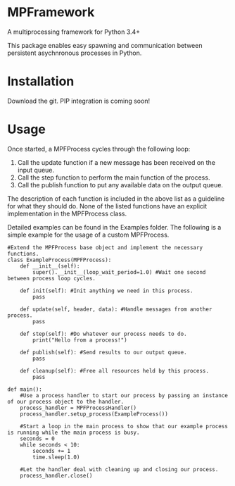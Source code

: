 # MPFramework
A multiprocessing framework for Python 3.4+

This package enables easy spawning and communication between persistent asychnronous processes in Python.

# Installation
Download the git. PIP integration is coming soon!

# Usage
Once started, a MPFProcess cycles through the following loop:
1. Call the update function if a new message has been received on the input queue.
2. Call the step function to perform the main function of the process.
3. Call the publish function to put any available data on the output queue.

The description of each function is included in the above list as a guideline for what they should do. None of the listed functions have an explicit implementation in the MPFProcess class.

Detailed examples can be found in the Examples folder. The following is a simple example for the usage of a custom MPFProcess.
```
#Extend the MPFProcess base object and implement the necessary functions.
class ExampleProcess(MPFProcess):
    def __init__(self):
        super().__init__(loop_wait_period=1.0) #Wait one second between process loop cycles. 

    def init(self): #Init anything we need in this process.
        pass

    def update(self, header, data): #Handle messages from another process.
        pass

    def step(self): #Do whatever our process needs to do.
        print("Hello from a process!")

    def publish(self): #Send results to our output queue.
        pass

    def cleanup(self): #Free all resources held by this process.
        pass

def main():
    #Use a process handler to start our process by passing an instance of our process object to the handler.
    process_handler = MPFProcessHandler()
    process_handler.setup_process(ExampleProcess())

    #Start a loop in the main process to show that our example process is running while the main process is busy.
    seconds = 0
    while seconds < 10:
        seconds += 1
        time.sleep(1.0)

    #Let the handler deal with cleaning up and closing our process.
    process_handler.close()
```
